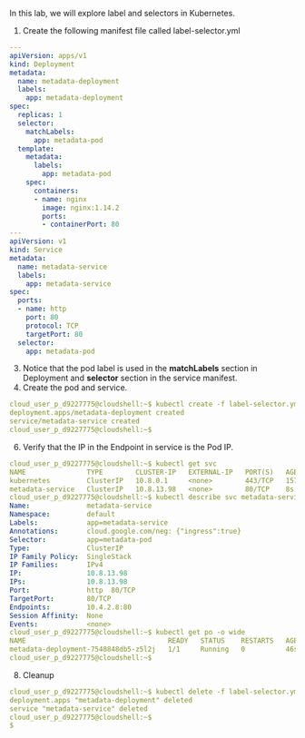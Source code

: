 In this lab, we will explore label and selectors in Kubernetes. 

1. Create the following manifest file called label-selector.yml
```yaml
---
apiVersion: apps/v1
kind: Deployment
metadata:
  name: metadata-deployment
  labels:
    app: metadata-deployment
spec:
  replicas: 1
  selector:
    matchLabels:
      app: metadata-pod
  template:
    metadata:
      labels:
        app: metadata-pod
    spec:
      containers:
      - name: nginx
        image: nginx:1.14.2
        ports:
        - containerPort: 80
---
apiVersion: v1
kind: Service
metadata:
  name: metadata-service
  labels:
    app: metadata-service
spec:
  ports:
  - name: http
    port: 80
    protocol: TCP
    targetPort: 80
  selector:
    app: metadata-pod
```
3. Notice that the pod label is used in the **matchLabels** section in Deployment and **selector** section in the service manifest.
4. Create the pod and service.
```yaml
cloud_user_p_d9227775@cloudshell:~$ kubectl create -f label-selector.yml
deployment.apps/metadata-deployment created
service/metadata-service created
cloud_user_p_d9227775@cloudshell:~$
```
6. Verify that the IP in the Endpoint in service is the Pod IP. 
```yaml
cloud_user_p_d9227775@cloudshell:~$ kubectl get svc 
NAME               TYPE        CLUSTER-IP   EXTERNAL-IP   PORT(S)   AGE
kubernetes         ClusterIP   10.8.0.1     <none>        443/TCP   157m
metadata-service   ClusterIP   10.8.13.98   <none>        80/TCP    8s
cloud_user_p_d9227775@cloudshell:~$ kubectl describe svc metadata-service 
Name:              metadata-service
Namespace:         default
Labels:            app=metadata-service
Annotations:       cloud.google.com/neg: {"ingress":true}
Selector:          app=metadata-pod
Type:              ClusterIP
IP Family Policy:  SingleStack
IP Families:       IPv4
IP:                10.8.13.98
IPs:               10.8.13.98
Port:              http  80/TCP
TargetPort:        80/TCP
Endpoints:         10.4.2.8:80
Session Affinity:  None
Events:            <none>
cloud_user_p_d9227775@cloudshell:~$ kubectl get po -o wide 
NAME                                   READY   STATUS    RESTARTS   AGE   IP         NODE                                       NOMINATED NODE   READINESS GATES
metadata-deployment-7548848db5-z5l2j   1/1     Running   0          46s   10.4.2.8   gke-cluster-1-default-pool-4b825c88-wdd5   <none>           <none>
cloud_user_p_d9227775@cloudshell:~$
```
8. Cleanup
```yaml
cloud_user_p_d9227775@cloudshell:~$ kubectl delete -f label-selector.yml
deployment.apps "metadata-deployment" deleted
service "metadata-service" deleted
cloud_user_p_d9227775@cloudshell:~$
$
```
